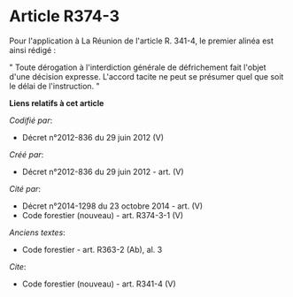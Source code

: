 # Article R374-3

Pour l'application à La Réunion de l'article R. 341-4, le premier alinéa est ainsi rédigé :

" Toute dérogation à l'interdiction générale de défrichement fait l'objet d'une décision expresse. L'accord tacite ne peut se
présumer quel que soit le délai de l'instruction. "

**Liens relatifs à cet article**

_Codifié par_:

  - Décret n°2012-836 du 29 juin 2012 (V)

_Créé par_:

  - Décret n°2012-836 du 29 juin 2012 - art. (V)

_Cité par_:

  - Décret n°2014-1298 du 23 octobre 2014 - art. (V)
  - Code forestier (nouveau) - art. R374-3-1 (V)

_Anciens textes_:

  - Code forestier - art. R363-2 (Ab), al. 3

_Cite_:

  - Code forestier (nouveau) - art. R341-4 (V)
